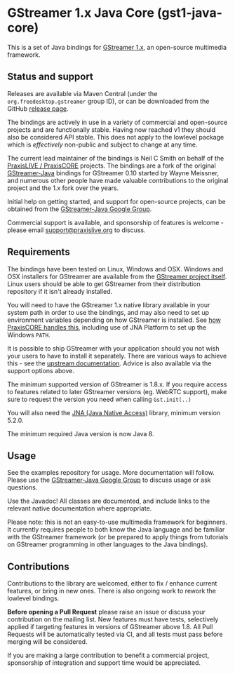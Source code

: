 GStreamer 1.x Java Core (gst1-java-core)
========================================

This is a set of Java bindings for [GStreamer 1.x][gstreamer], an open-source 
multimedia framework.

## Status and support

Releases are available via Maven Central (under the `org.freedesktop.gstreamer`
group ID), or can be downloaded from the GitHub [release page][gst1-releases].

The bindings are actively in use in a variety of commercial and open-source projects
and are functionally stable. Having now reached v1 they should also be considered
API stable. This does not apply to the lowlevel package which is _effectively_ non-public
and subject to change at any time.

The current lead maintainer of the bindings is Neil C Smith on behalf of the
[PraxisLIVE / PraxisCORE][praxislive] projects. The bindings are a fork of the
original [GStreamer-Java][gstreamer-java] bindings for GStreamer 0.10 started by
Wayne Meissner, and numerous other people have made valuable contributions to the 
original project and the 1.x fork over the years.

Initial help on getting started, and support for open-source projects, can be obtained
from the [GStreamer-Java Google Group][gstreamer-java-group].

Commercial support is available, and sponsorship of features is welcome - please
email support@praxislive.org to discuss.

## Requirements

The bindings have been tested on Linux, Windows and OSX. Windows and OSX installers
for GStreamer are available from the [GStreamer project itself][gstreamer-download].
Linux users should be able to get GStreamer from their distribution repository if it
isn't already installed.

You will need to have the GStreamer 1.x native library available in your system path
in order to use the bindings, and may also need to set up environment variables
depending on how GStreamer is installed. See [how PraxisCORE handles this][praxiscore-gstreamer],
including use of JNA Platform to set up the Windows `PATH`.

It is possible to ship GStreamer with your application should you not wish your users
to have to install it separately. There are various ways to achieve this - see the
[upstream documentation][gstreamer-deploy]. Advice is also available via the support
options above.

The minimum supported version of GStreamer is 1.8.x. If you require access to features
related to later GStreamer versions (eg. WebRTC support), make sure to request the
version you need when calling `Gst.init(..)`

You will also need the [JNA (Java Native Access)][jna] library, minimum version 5.2.0.

The minimum required Java version is now Java 8.

## Usage

See the examples repository for usage. More documentation will follow. Please use the
[GStreamer-Java Google Group][gstreamer-java-group] to discuss usage or ask questions.

Use the Javadoc! All classes are documented, and include links to the relevant
native documentation where appropriate.

Please note: this is not an easy-to-use multimedia framework for beginners. It currently
requires people to both know the Java language and be familiar with the GStreamer framework
(or be prepared to apply things from tutorials on GStreamer programming in other languages
to the Java bindings).

## Contributions

Contributions to the library are welcomed, either to fix / enhance current features,
or bring in new ones. There is also ongoing work to rework the lowlevel bindings.

**Before opening a Pull Request** please raise an issue or discuss your contribution on
the mailing list. New features must have tests, selectively applied if targeting
features in versions of GStreamer above 1.8. All Pull Requests will be automatically
tested via CI, and all tests must pass before merging will be considered.

If you are making a large contribution to benefit a commercial project, sponsorship
of integration and support time would be appreciated.


[gstreamer]: https://gstreamer.freedesktop.org/
[gstreamer-download]: https://gstreamer.freedesktop.org/download/
[gstreamer-deploy]: https://gstreamer.freedesktop.org/documentation/deploying/index.html
[gstreamer-java]: https://github.com/gstreamer-java/gstreamer-java
[gst1-releases]: https://github.com/gstreamer-java/gst1-java-core/releases
[gstreamer-java-group]: https://groups.google.com/forum/#!forum/gstreamer-java
[jna]: https://github.com/java-native-access/jna
[praxislive]: https://www.praxislive.org
[praxiscore-gstreamer]: https://github.com/praxis-live/praxis/blob/master/praxis.video.gstreamer/src/org/praxislive/video/gstreamer/components/GStreamerLibrary.java#L45